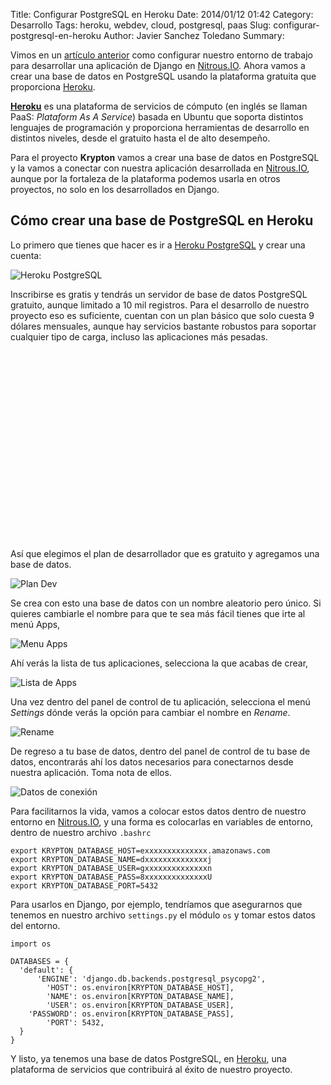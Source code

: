 Title: Configurar PostgreSQL en Heroku
Date: 2014/01/12 01:42
Category: Desarrollo
Tags: heroku, webdev, cloud, postgresql, paas
Slug: configurar-postgresql-en-heroku
Author: Javier Sanchez Toledano
Summary:

Vimos en un [artículo anterior](http://j.mp/ns-nitro01) como configurar nuestro entorno de trabajo para desarrollar una aplicación de Django en [Nitrous.IO][nitro]. Ahora vamos a crear una base de datos en PostgreSQL usando la plataforma gratuita que proporciona [Heroku][heroku].

__[Heroku][heroku]__ es una plataforma de servicios de cómputo (en inglés se llaman PaaS: _Plataform As A Service_) basada en Ubuntu que soporta distintos lenguajes de programación y proporciona herramientas de desarrollo en distintos niveles, desde el gratuito hasta el de alto desempeño.

Para el proyecto __Krypton__ vamos a crear una base de datos en PostgreSQL y la vamos a conectar con nuestra aplicación desarrollada en [Nitrous.IO][nitro], aunque por la fortaleza de la plataforma podemos usarla en otros proyectos, no solo en los desarrollados en Django.

## Cómo crear una base de PostgreSQL en Heroku

Lo primero que tienes que hacer es ir a [Heroku PostgreSQL](http://j.mp/ns-psql-heroku) y crear una cuenta:

![Heroku PostgreSQL](https://dl.dropboxusercontent.com/u/1090580/nspace/201401/nitro02-01-heroku.png)

Inscribirse es gratis y tendrás un servidor de base de datos PostgreSQL gratuito, aunque limitado a 10 mil registros. Para el desarrollo de nuestro proyecto eso es suficiente, cuentan con un plan básico que solo cuesta 9 dólares mensuales, aunque hay servicios bastante robustos para soportar cualquier tipo de carga, incluso las aplicaciones más pesadas.

<div style="max-width:360px; margin: 25px auto;">
<!-- cyberia.336x289.01.top -->
<ins class="adsbygoogle"
style="display:inline-block;width:336px;height:280px"
data-ad-client="ca-pub-9466828947698623"
data-ad-slot="8590866557"></ins>
<script>
(adsbygoogle = window.adsbygoogle || []).push({});
</script>
</div>
<div style="clear:both;"></div>

Así que elegimos el plan de desarrollador que es gratuito y agregamos una base de datos.

![Plan Dev](https://dl.dropboxusercontent.com/u/1090580/nspace/201401/nitro02-02-heroku.png)

Se crea con esto una base de datos con un nombre aleatorio pero único. Si quieres cambiarle el nombre para que te sea más fácil tienes que irte al menú Apps,

![Menu Apps](https://dl.dropboxusercontent.com/u/1090580/nspace/201401/nitro02-04-heroku.png)

Ahí verás la lista de tus aplicaciones, selecciona la que acabas de crear,

![Lista de Apps](https://dl.dropboxusercontent.com/u/1090580/nspace/201401/nitro02-05-heroku.png)

Una vez dentro del panel de control de tu aplicación, selecciona el menú _Settings_ dónde verás la opción para cambiar el nombre en _Rename_.

![Rename](https://dl.dropboxusercontent.com/u/1090580/nspace/201401/nitro02-06-heroku.png)

De regreso a tu base de datos, dentro del panel de control de tu base de datos, encontrarás ahí los datos necesarios para conectarnos desde nuestra aplicación. Toma nota de ellos.

![Datos de conexión](https://dl.dropboxusercontent.com/u/1090580/nspace/201401/nitro02-07-heroku.png)

Para facilitarnos la vida, vamos a colocar estos datos dentro de nuestro entorno en [Nitrous.IO][nitro], y una forma es colocarlas en variables de entorno, dentro de nuestro archivo `.bashrc`

    export KRYPTON_DATABASE_HOST=exxxxxxxxxxxxxx.amazonaws.com
    export KRYPTON_DATABASE_NAME=dxxxxxxxxxxxxxxj
    export KRYPTON_DATABASE_USER=gxxxxxxxxxxxxxxn
    export KRYPTON_DATABASE_PASS=8xxxxxxxxxxxxxxU
    export KRYPTON_DATABASE_PORT=5432

Para usarlos en Django, por ejemplo, tendríamos que asegurarnos que tenemos en nuestro archivo `settings.py` el módulo `os` y tomar estos datos del entorno.

    import os

    DATABASES = {
      'default': {
          'ENGINE': 'django.db.backends.postgresql_psycopg2',
            'HOST': os.environ[KRYPTON_DATABASE_HOST],
            'NAME': os.environ[KRYPTON_DATABASE_NAME],
            'USER': os.environ[KRYPTON_DATABASE_USER],
        'PASSWORD': os.environ[KRYPTON_DATABASE_PASS],
            'PORT': 5432,
      }
    }

Y listo, ya tenemos una base de datos PostgreSQL, en [Heroku][heroku], una plataforma de servicios que contribuirá al éxito de nuestro proyecto.

[nitro]: http://j.mp/ns-nitro
[heroku]: http://j.mp/ns-heroku
